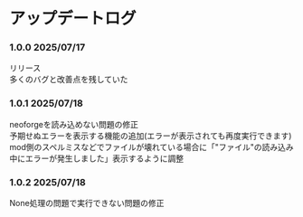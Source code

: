 # アップデートログ
### 1.0.0 2025/07/17
リリース   
多くのバグと改善点を残していた  
### 1.0.1 2025/07/18
neoforgeを読み込めない問題の修正   
予期せぬエラーを表示する機能の追加(エラーが表示されても再度実行できます)
mod側のスペルミスなどでファイルが壊れている場合に「"ファイル"の読み込み中にエラーが発生しました」表示するように調整
### 1.0.2 2025/07/18
None処理の問題で実行できない問題の修正

